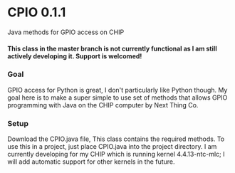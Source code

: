 # CPIO 0.1.1 #
Java methods for GPIO access on CHIP
#### This class in the master branch is not currently functional as I am still actively developing it. Support is welcomed! ####
### Goal ###
GPIO access for Python is great, I don't particularly like Python though. My goal here is to make a super simple to use set of methods that allows GPIO programming with Java on the CHIP computer by Next Thing Co.
### Setup ###
Download the CPIO.java file, This class contains the required methods. To use this in a project, just place CPIO.java into the project directory. I am currently developing for my CHIP which is running kernel 4.4.13-ntc-mlc; I will add automatic support for other kernels in the future.
